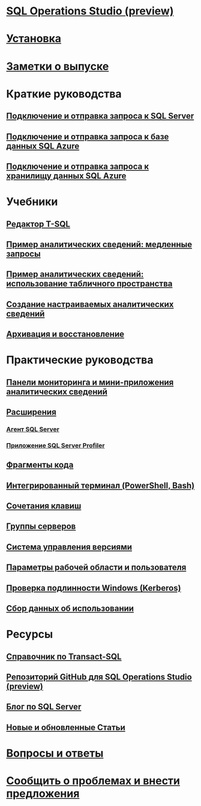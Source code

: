 # [SQL Operations Studio (preview)](what-is.md)
# [Установка](download.md)
# [Заметки о выпуске](release-notes.md)
# Краткие руководства
## [Подключение и отправка запроса к SQL Server](quickstart-sql-server.md)
## [Подключение и отправка запроса к базе данных SQL Azure](quickstart-sql-database.md)
## [Подключение и отправка запроса к хранилищу данных SQL Azure](quickstart-sql-dw.md)
# Учебники
## [Редактор T-SQL](tutorial-sql-editor.md) 
## [Пример аналитических сведений: медленные запросы](tutorial-qds-sql-server.md)
## [Пример аналитических сведений: использование табличного пространства](tutorial-table-space-sql-server.md)
## [Создание настраиваемых аналитических сведений](tutorial-build-custom-insight-sql-server.md) 
## [Архивация и восстановление](tutorial-backup-restore-sql-server.md)
# Практические руководства
## [Панели мониторинга и мини-приложения аналитических сведений](insight-widgets.md)
## [Расширения](extensions.md)
### [Агент SQL Server](sql-server-agent-extension.md)
### [Приложение SQL Server Profiler](sql-server-profiler-extension.md)
## [Фрагменты кода](code-snippets.md)
## [Интегрированный терминал (PowerShell, Bash)](integrated-terminal.md)
## [Сочетания клавиш](keyboard-shortcuts.md)
## [Группы серверов](server-groups.md)
## [Система управления версиями](source-control.md)
## [Параметры рабочей области и пользователя](settings.md)
## [Проверка подлинности Windows (Kerberos)](enable-kerberos.md)
## [Сбор данных об использовании](usage-data-collection.md)
# Ресурсы
## [Справочник по Transact-SQL](../t-sql/language-reference.md)
## [Репозиторий GitHub для SQL Operations Studio (preview)](https://www.github.com/Microsoft/SqlOpsStudio)
## [Блог по SQL Server](https://blogs.technet.microsoft.com/dataplatforminsider/)
## [Новые и обновленные Статьи](new-updated-sql-operations-studio.md)
# [Вопросы и ответы](faq.md)
# [Сообщить о проблемах и внести предложения](https://github.com/microsoft/sqlopsstudio/issues)

